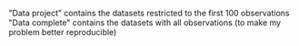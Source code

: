 "Data project" contains the datasets restricted to the first 100 observations
"Data complete" contains the datasets with all observations (to make my problem better reproducible)
